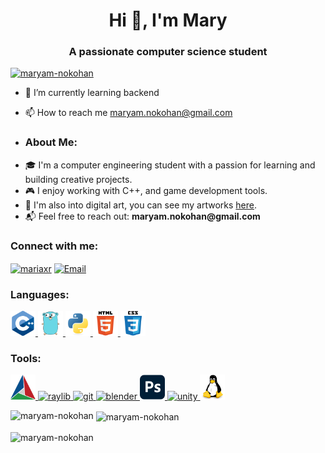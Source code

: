 <h1 align="center">Hi 👋, I'm Mary</h1>
<h3 align="center">A passionate computer science student</h3>

<p align="left"> <a href="https://github.com/ryo-ma/github-profile-trophy"><img src="https://github-profile-trophy.vercel.app/?username=maryam-nokohan" alt="maryam-nokohan" /></a> </p>

- 🌱 I’m currently learning backend

- 📫 How to reach me maryam.nokohan@gmail.com

- <h3 align="left">About Me:</h3>

<ul>
  <li>🎓 I'm a computer engineering student with a passion for learning and building creative projects.</li>
  <li>🎮 I enjoy working with C++, and game development tools.</li>
  <li>🎨 I'm also into digital art, you can see my artworks 
    <a href="https://maryam-nokohan.github.io/my-art-gallery/" target="_blank">here</a>.
  </li>
  <li>📬 Feel free to reach out: <b>maryam.nokohan@gmail.com</b></li>
</ul>

<h3 align="left">Connect with me:</h3>
<p align="left">
<a href="https://discord.gg/mariaxr" target="blank"><img align="center" src="https://raw.githubusercontent.com/rahuldkjain/github-profile-readme-generator/master/src/images/icons/Social/discord.svg" alt="mariaxr" height="30" width="40" /></a>
  
   <a href="mailto:maryam.nokohan@gmail.com" target="_blank">
  <img align="center" src="https://cdn.simpleicons.org/minutemailer/000000" alt="Email" height="30" width="40" />
</a>

</p>

<h3 align="left">Languages:</h3>
<p align="left">
  <a href="https://www.w3schools.com/cpp/" target="_blank" rel="noreferrer">
    <img src="https://raw.githubusercontent.com/devicons/devicon/master/icons/cplusplus/cplusplus-original.svg" alt="cplusplus" width="40" height="40"/>
  </a>
 <!-- <a href="https://www.w3schools.com/cs/" target="_blank" rel="noreferrer">
    <img src="https://raw.githubusercontent.com/devicons/devicon/master/icons/csharp/csharp-original.svg" alt="csharp" width="40" height="40"/>
  </a> -->
  <a href="https://golang.org" target="_blank" rel="noreferrer">
    <img src="https://raw.githubusercontent.com/devicons/devicon/master/icons/go/go-original.svg" alt="go" width="40" height="40"/>
  </a>
  <a href="https://www.python.org" target="_blank" rel="noreferrer">
    <img src="https://raw.githubusercontent.com/devicons/devicon/master/icons/python/python-original.svg" alt="python" width="40" height="40"/>
  </a>
  
  <a href="https://www.w3.org/html/" target="_blank" rel="noreferrer">
    <img src="https://raw.githubusercontent.com/devicons/devicon/master/icons/html5/html5-original-wordmark.svg" alt="html5" width="40" height="40"/>
  </a> 

<a href="https://www.w3.org/Style/CSS/" target="_blank" rel="noreferrer">
  <img src="https://raw.githubusercontent.com/devicons/devicon/master/icons/css3/css3-original-wordmark.svg" alt="css3" width="40" height="40"/>
</a>
</p>

<h3 align="left">Tools:</h3>
<p align="left">
  <a href="https://cmake.org/" target="_blank" rel="noreferrer">
    <img src="https://raw.githubusercontent.com/devicons/devicon/master/icons/cmake/cmake-original.svg" alt="cmake" width="40" height="40"/>
  </a>
  <a href="https://www.raylib.com/" target="_blank" rel="noreferrer">
    <img src="https://www.raylib.com/favicon.ico" alt="raylib" width="40" height="40"/>
  </a>
  <a href="https://git-scm.com/" target="_blank" rel="noreferrer">
    <img src="https://www.vectorlogo.zone/logos/git-scm/git-scm-icon.svg" alt="git" width="40" height="40"/>
  </a>
<!--  <a href="https://www.gnu.org/software/bash/" target="_blank" rel="noreferrer"> 
  <img src="https://raw.githubusercontent.com/devicons/devicon/master/icons/bash/bash-original.svg" alt="bash" width="40" height="40"/> 
</a> -->
  <a href="https://www.blender.org/" target="_blank" rel="noreferrer">
    <img src="https://download.blender.org/branding/community/blender_community_badge_white.svg" alt="blender" width="40" height="40"/>
  </a>
<a href="https://www.adobe.com/products/photoshop.html" target="_blank" rel="noreferrer"> 
  <img src="https://raw.githubusercontent.com/devicons/devicon/master/icons/photoshop/photoshop-plain.svg" alt="photoshop" width="40" height="40"/> 
</a>
  <a href="https://unity.com/" target="_blank" rel="noreferrer">
    <img src="https://www.vectorlogo.zone/logos/unity3d/unity3d-icon.svg" alt="unity" width="40" height="40"/>
  </a>
  <a href="https://www.linux.org/" target="_blank" rel="noreferrer">
    <img src="https://raw.githubusercontent.com/devicons/devicon/master/icons/linux/linux-original.svg" alt="linux" width="40" height="40"/>
  </a>
</p>

<p><img align="left" src="https://github-readme-stats.vercel.app/api/top-langs?username=maryam-nokohan&show_icons=true&locale=en&layout=compact" alt="maryam-nokohan" /></p>

<p>&nbsp;<img align="center" src="https://github-readme-stats.vercel.app/api?username=maryam-nokohan&show_icons=true&locale=en" alt="maryam-nokohan" /></p>

<p><img align="center" src="https://github-readme-streak-stats.herokuapp.com/?user=maryam-nokohan&" alt="maryam-nokohan" /></p>
